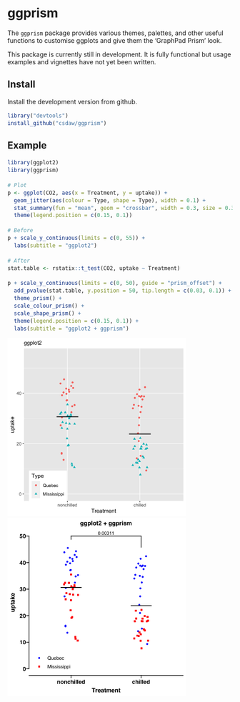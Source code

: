 ggprism
================

<!-- README.md is generated from README.Rmd. Please edit that file -->

The `ggprism` package provides various themes, palettes, and other
useful functions to customise ggplots and give them the ‘GraphPad Prism’
look.

This package is currently still in development. It is fully functional
but usage examples and vignettes have not yet been written.

## Install

Install the development version from github.

``` r
library("devtools")
install_github("csdaw/ggprism")
```

## Example

``` r
library(ggplot2)
library(ggprism)

# Plot
p <- ggplot(CO2, aes(x = Treatment, y = uptake)) + 
  geom_jitter(aes(colour = Type, shape = Type), width = 0.1) + 
  stat_summary(fun = "mean", geom = "crossbar", width = 0.3, size = 0.3) + 
  theme(legend.position = c(0.15, 0.1))

# Before
p + scale_y_continuous(limits = c(0, 55)) + 
  labs(subtitle = "ggplot2") 

# After
stat.table <- rstatix::t_test(CO2, uptake ~ Treatment)

p + scale_y_continuous(limits = c(0, 50), guide = "prism_offset") +
  add_pvalue(stat.table, y.position = 50, tip.length = c(0.03, 0.1)) +
  theme_prism() + 
  scale_colour_prism() + 
  scale_shape_prism() +
  theme(legend.position = c(0.15, 0.1)) + 
  labs(subtitle = "ggplot2 + ggprism")
```

<img src="man/figures/example-1.png" width="400" /><img src="man/figures/example-2.png" width="400" />
